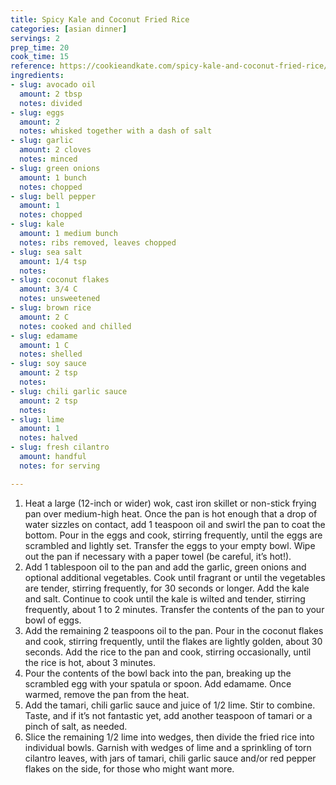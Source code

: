 ```yaml
---
title: Spicy Kale and Coconut Fried Rice
categories: [asian dinner]
servings: 2
prep_time: 20
cook_time: 15
reference: https://cookieandkate.com/spicy-kale-and-coconut-fried-rice/#tasty-recipes-23595
ingredients:
- slug: avocado oil
  amount: 2 tbsp
  notes: divided
- slug: eggs
  amount: 2
  notes: whisked together with a dash of salt
- slug: garlic
  amount: 2 cloves
  notes: minced
- slug: green onions
  amount: 1 bunch
  notes: chopped
- slug: bell pepper
  amount: 1
  notes: chopped
- slug: kale
  amount: 1 medium bunch
  notes: ribs removed, leaves chopped
- slug: sea salt
  amount: 1/4 tsp
  notes:
- slug: coconut flakes
  amount: 3/4 C
  notes: unsweetened
- slug: brown rice
  amount: 2 C
  notes: cooked and chilled
- slug: edamame
  amount: 1 C
  notes: shelled
- slug: soy sauce
  amount: 2 tsp
  notes:
- slug: chili garlic sauce
  amount: 2 tsp
  notes:
- slug: lime
  amount: 1
  notes: halved
- slug: fresh cilantro
  amount: handful
  notes: for serving

---
```


1. Heat a large (12-inch or wider) wok, cast iron skillet or non-stick frying pan over medium-high heat. Once the pan is hot enough that a drop of water sizzles on contact, add 1 teaspoon oil and swirl the pan to coat the bottom. Pour in the eggs and cook, stirring frequently, until the eggs are scrambled and lightly set. Transfer the eggs to your empty bowl. Wipe out the pan if necessary with a paper towel (be careful, it’s hot!).
2. Add 1 tablespoon oil to the pan and add the garlic, green onions and optional additional vegetables. Cook until fragrant or until the vegetables are tender, stirring frequently, for 30 seconds or longer. Add the kale and salt. Continue to cook until the kale is wilted and tender, stirring frequently, about 1 to 2 minutes. Transfer the contents of the pan to your bowl of eggs.
3. Add the remaining 2 teaspoons oil to the pan. Pour in the coconut flakes and cook, stirring frequently, until the flakes are lightly golden, about 30 seconds. Add the rice to the pan and cook, stirring occasionally, until the rice is hot, about 3 minutes.
4. Pour the contents of the bowl back into the pan, breaking up the scrambled egg with your spatula or spoon. Add edamame. Once warmed, remove the pan from the heat.
5. Add the tamari, chili garlic sauce and juice of 1/2 lime. Stir to combine. Taste, and if it’s not fantastic yet, add another teaspoon of tamari or a pinch of salt, as needed.
6. Slice the remaining 1/2 lime into wedges, then divide the fried rice into individual bowls. Garnish with wedges of lime and a sprinkling of torn cilantro leaves, with jars of tamari, chili garlic sauce and/or red pepper flakes on the side, for those who might want more.
